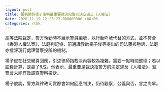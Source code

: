 ```yaml
---
layout: post
title: 獲判勝訴楊子俊稱最重要裁決指警方決定違反《人權法》
date: 2020-11-19 12:25:23.000000000 +08:00
categories: rthk
---
```


高等法院裁定，警方執勤時不展示警員編號，以行動呼號代替的方式，並不符合《香港人權法案》，法庭判記協、前通識教師楊子俊等提出的司法覆核勝訴，法庭亦批評現行處理警察投訴的機制。

楊子俊在社交網頁回應，引述律師指裁決內容較為複雜，需要一點時間整理；若以訟費計算，是贏了8成。他表示，最重要是裁決指警方的決定違反《人權法》，監警會未能有效調查警察投訴。

楊子俊說，警方與律政司實際會如何回應判決，仍待觀察，公義與否，言之尚早。
